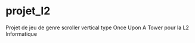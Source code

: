 # projet_l2
Projet de jeu de genre scroller vertical type Once Upon A Tower pour la L2 Informatique
